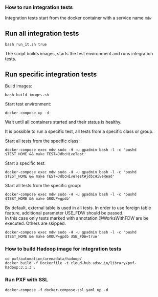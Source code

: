 ### How to run integration tests

Integration tests start from the docker container with a service name `mdw`

## Run all integration tests

```shell
bash run_it.sh true
```
The script builds images, starts the test environment and runs integration tests.

## Run specific integration tests 

Build images:
```shell
bash build-images.sh
```
Start test environment:
```shell
docker-compose up -d
```
Wait until all containers started and their status is healthy.

It is possible to run a specific test, all tests from a specific class or group.

Start all tests from the specific class:
```shell
docker-compose exec mdw sudo -H -u gpadmin bash -l -c 'pushd $TEST_HOME && make TEST=JdbcHiveTest'
```

Start a specific test:
```shell
docker-compose exec mdw sudo -H -u gpadmin bash -l -c 'pushd $TEST_HOME && make TEST=JdbcHiveTest#jdbcHiveRead'
```

Start all tests from the specific group:
```shell
docker-compose exec mdw sudo -H -u gpadmin bash -l -c 'pushd $TEST_HOME && make GROUP=gpdb'
```

By default, external table is used in all tests. In order to use foreign table feature, additional parameter USE_FDW should be passed.\
In this case only tests marked with annotation @WorksWithFDW are be executed. Others are skipped.
```shell
docker-compose exec mdw sudo -H -u gpadmin bash -l -c 'pushd $TEST_HOME && make GROUP=gpdb USE_FDW=true'
```

### How to build Hadoop image for integration tests
```shell
cd pxf/automation/arenadata/hadoop/
docker build -f Dockerfile -t cloud-hub.adsw.io/library/pxf-hadoop:3.1.3 .
```

### Run PXF with SSL
```shell
docker-compose -f docker-compose-ssl.yaml up -d
```